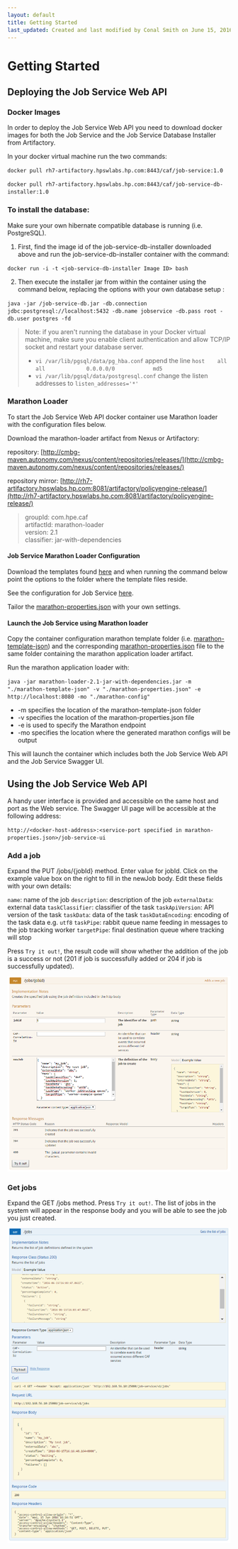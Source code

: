 ```yaml
---
layout: default
title: Getting Started
last_updated: Created and last modified by Conal Smith on June 15, 2016
---
```


# Getting Started

## Deploying the Job Service Web API

### Docker Images

In order to deploy the Job Service Web API you need to download docker images for both the Job Service and the Job Service Database Installer from Artifactory.

In your docker virtual machine run the two commands:

`docker pull rh7-artifactory.hpswlabs.hp.com:8443/caf/job-service:1.0`

`docker pull rh7-artifactory.hpswlabs.hp.com:8443/caf/job-service-db-installer:1.0`

### To install the database:

Make sure your own hibernate compatible database is running (i.e. PostgreSQL).

1. First, find the image id of the job-service-db-installer downloaded above and run the job-service-db-installer container with the command:

`docker run -i -t <job-service-db-installer Image ID> bash`

2. Then execute the installer jar from within the container using the command below, replacing the options with your own database setup :

`java -jar /job-service-db.jar -db.connection jdbc:postgresql://localhost:5432 -db.name jobservice -db.pass root -db.user postgres -fd`

> Note: if you aren't running the database in your Docker virtual machine, make sure you enable client authentication and allow TCP/IP socket and restart your database server. <br>
> * `vi /var/lib/pgsql/data/pg_hba.conf` append the line `host    all             all             0.0.0.0/0            md5` <br>
> * `vi /var/lib/pgsql/data/postgresql.conf` change the listen addresses to `listen_addresses='*'`


### Marathon Loader

To start the Job Service Web API docker container use Marathon loader with the configuration files below. 

Download the marathon-loader artifact from Nexus or Artifactory:

repository: [http://cmbg-maven.autonomy.com/nexus/content/repositories/releases/](http://cmbg-maven.autonomy.com/nexus/content/repositories/releases/)

repository mirror: [http://rh7-artifactory.hpswlabs.hp.com:8081/artifactory/policyengine-release/](http://rh7-artifactory.hpswlabs.hp.com:8081/artifactory/policyengine-release/)

> groupId: com.hpe.caf <br>
> artifactId: marathon-loader <br>
> version: 2.1 <br>
> classifier: jar-with-dependencies <br>

#### Job Service Marathon Loader Configuration

Download the templates found [here](https://github.hpe.com/caf/job-service-container/tree/develop/configuration/marathon-template-json) and when running the command below point the options to the folder where the template files reside.

See the configuration for Job Service [here](https://github.hpe.com/caf/job-service-container/blob/develop/configuration/marathon-properties.md).

Tailor the [marathon-properties.json](https://github.hpe.com/caf/job-service-container/blob/develop/configuration/marathon-properties.json) with your own settings.

#### Launch the Job Service using Marathon loader

Copy the container configuration marathon template folder (i.e. [marathon-template-json](https://github.hpe.com/caf/job-service-container/tree/develop/configuration)) and the corresponding [marathon-properties.json](https://github.hpe.com/caf/job-service-container/blob/develop/configuration/marathon-properties.json) file to the same folder containing the marathon application loader artifact.

Run the marathon application loader with:

`java -jar marathon-loader-2.1-jar-with-dependencies.jar -m "./marathon-template-json" -v "./marathon-properties.json" -e http://localhost:8080 -mo "./marathon-config"`

* -m specifies the location of the marathon-template-json folder
* -v specifies the location of the marathon-properties.json file
* -e is used to specify the Marathon endpoint
* -mo specifies the location where the generated marathon configs will be output

This will launch the container which includes both the Job Service Web API and the Job Service Swagger UI.

## Using the Job Service Web API

A handy user interface is provided and accessible on the same host and port as the Web service. The Swagger UI page will be accessible at the following address:

`http://<docker-host-address>:<service-port specified in marathon-properties.json>/job-service-ui`

### Add a job

Expand the PUT /jobs/{jobId} method. Enter value for jobId. Click on the example value box on the right to fill in the
newJob body. Edit these fields with your own details:

`name`: name of the job
`description`: description of the job
`externalData`: external data
`taskClassifier`: classifier of the task
`taskApiVersion`: API version of the task
`taskData`: data of the task
`taskDataEncoding`: encoding of the task data e.g. `utf8`
`taskPipe`: rabbit queue name feeding in messages to the job tracking worker
`targetPipe`: final destination queue where tracking will stop

Press `Try it out!`, the result code will show whether the addition of the job is a success or not (201 if job is successfully added or 204 if job is successfully updated).

![Add Job](images/JobServiceUIAddJob.PNG)

### Get jobs

Expand the GET /jobs method. Press `Try it out!`. The list of jobs in the system will appear in the response body and you will be able to see the job you just created.

![Add Job](images/JobServiceUIGet.PNG)
